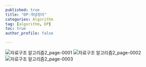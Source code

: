 ```yaml
---
published: true
title: "DP-개념정리" 
categories: Algorithm 
tag: [algorithm, DP] 
toc: true
author_profile: false 

---
```




![자료구조 알고리즘2_page-0001](https://github.com/Vida0822/Algorithm/assets/132312673/da5663e1-e477-4865-9369-931ecd9a4ff6)
![자료구조 알고리즘2_page-0002](https://github.com/Vida0822/Algorithm/assets/132312673/c31125f9-c53e-4d3d-8791-f8394ffa86ed)
![자료구조 알고리즘2_page-0003](https://github.com/Vida0822/Algorithm/assets/132312673/c7891eae-5965-441d-bdb8-61404b0d16f0)
